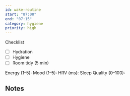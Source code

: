 ```yaml
---
id: wake-routine
start: "07:00"
end: "07:15"
category: hygiene
priority: high
---
```


Checklist
- [ ] Hydration
- [ ] Hygiene
- [ ] Room tidy (5 min)

Energy (1–5):
Mood (1–5):
HRV (ms):
Sleep Quality (0–100):

Notes
-
